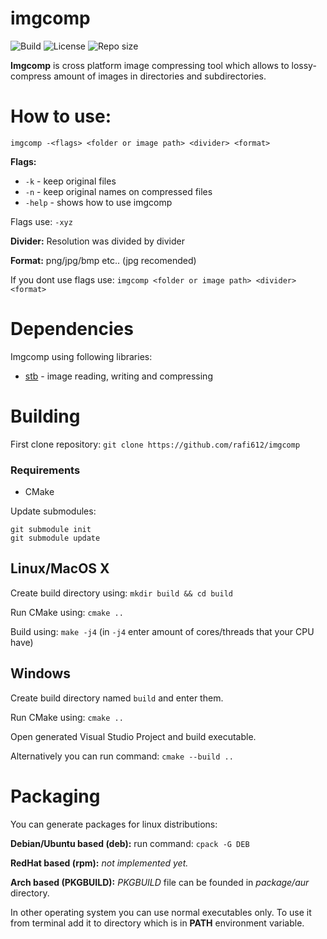 # imgcomp
![Build](https://img.shields.io/github/workflow/status/rafi612/imgcomp/CMake/main)
![License](https://img.shields.io/github/license/rafi612/imgcomp)
![Repo size](https://img.shields.io/github/repo-size/rafi612/imgcomp)

**Imgcomp** is cross platform image compressing tool which allows to lossy-compress amount of images in directories and subdirectories.

# How to use:
`imgcomp -<flags> <folder or image path> <divider> <format>`

**Flags:** 
- `-k` - keep original files
- `-n` - keep original names on compressed files
- `-help` - shows how to use imgcomp

Flags use: `-xyz`

**Divider:** Resolution was divided by divider

**Format:** png/jpg/bmp etc.. (jpg recomended)

If you dont use flags use: `imgcomp <folder or image path> <divider> <format>`

# Dependencies

Imgcomp using following libraries:
- [stb](https://github.com/nothings/stb) - image reading, writing and compressing

# Building

First clone repository: `git clone https://github.com/rafi612/imgcomp`

### Requirements
- CMake

Update submodules:

```
git submodule init
git submodule update
```
## Linux/MacOS X

Create build directory using: `mkdir build && cd build`

Run CMake using: `cmake ..`

Build using: `make -j4` (in `-j4` enter amount of cores/threads that your CPU have)

## Windows

Create build directory named `build` and enter them.

Run CMake using: `cmake ..`

Open generated Visual Studio Project and build executable.

Alternatively you can run command: `cmake --build ..`

# Packaging

You can generate packages for linux distributions:

**Debian/Ubuntu based (deb):**
run command: `cpack -G DEB`

**RedHat based (rpm):**
*not implemented yet.*

**Arch based (PKGBUILD):**
*PKGBUILD* file can be founded in *package/aur* directory.


In other operating system you can use normal executables only. To use it from terminal add it to directory which is in **PATH** environment variable.
